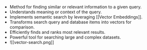 - Method for finding similar or relevant information to a given query.
- Understands meaning or context of the query.
- Implements semantic search by leveraging [[Vector Embeddings]].
- Transforms search query and database items into vectors for comparison.
- Efficiently finds and ranks most relevant results.
- Powerful tool for searching large and complex datasets.
- ![[vector-search.png]]
